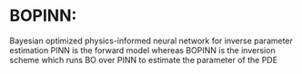 # BOPINN: 
Bayesian optimized physics-informed neural network for inverse parameter estimation
PINN is the forward model whereas BOPINN is the inversion scheme which runs BO over PINN to estimate the parameter of the PDE
